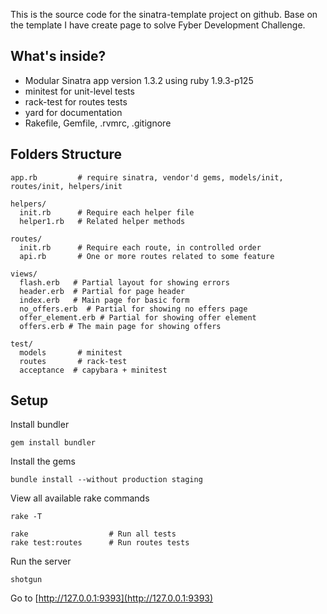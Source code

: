 This is the source code for the sinatra-template project on github. Base on the template I have create page to solve Fyber Development Challenge.

What's inside?
--------------

* Modular Sinatra app version 1.3.2 using ruby 1.9.3-p125
* minitest for unit-level tests
* rack-test for routes tests
* yard for documentation
* Rakefile, Gemfile, .rvmrc, .gitignore

Folders Structure
------------------

    app.rb         # require sinatra, vendor'd gems, models/init, routes/init, helpers/init

    helpers/         
      init.rb      # Require each helper file
      helper1.rb   # Related helper methods

    routes/          
      init.rb      # Require each route, in controlled order
      api.rb       # One or more routes related to some feature

    views/
      flash.erb   # Partial layout for showing errors
      header.erb  # Partial for page header
      index.erb   # Main page for basic form
      no_offers.erb  # Partial for showing no effers page
      offer_element.erb # Partial for showing offer element
      offers.erb # The main page for showing offers

    test/         
      models       # minitest
      routes       # rack-test
      acceptance  # capybara + minitest

Setup
-----

Install bundler

    gem install bundler

Install the gems

    bundle install --without production staging

View all available rake commands

    rake -T

    rake                  # Run all tests
    rake test:routes      # Run routes tests

Run the server

    shotgun

Go to [http://127.0.0.1:9393](http://127.0.0.1:9393)


